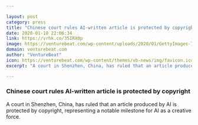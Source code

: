 ```yaml
---

layout: post
category: press
title: "Chinese court rules AI-written article is protected by copyright"
date: 2020-01-10 22:06:34
link: https://vrhk.co/35IRX0p
image: https://venturebeat.com/wp-content/uploads/2020/01/GettyImages-769726991.jpg?w=1200&strip=all
domain: venturebeat.com
author: "VentureBeat"
icon: https://venturebeat.com/wp-content/themes/vb-news/img/favicon.ico
excerpt: "A court in Shenzhen, China, has ruled that an article produced by AI is protected by copyright, representing a notable milestone for AI as a creative force. "

---
```


### Chinese court rules AI-written article is protected by copyright

A court in Shenzhen, China, has ruled that an article produced by AI is protected by copyright, representing a notable milestone for AI as a creative force. 